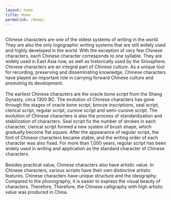 ```yaml
---
layout: home
title: Home
permalink: /Home/
---
```

<br>
Chinese characters are one of the oldest systems of writing in the world. They are also the only logographic writing systems that are still widely used and highly developed in the world. With the exception of very few Chinese characters, each Chinese character corresponds to one syllable. They are widely used in East Asia now, as well as historically used by the Sinosphere. Chinese characters are an integral part of Chinese culture. As a unique tool for recording, preserving and disseminating knowledge, Chinese characters have played an important role in carrying forward Chinese culture and promoting its development.<br>
<br>
The earliest Chinese characters are the oracle bone script from the Shang Dynasty, circa 1300 BC. The evolution of Chinese characters has gone through the stages of oracle bone script, bronze inscriptions, seal script, clerical script, regular script, cursive script and semi-cursive script. The evolution of Chinese characters is also the process of standardization and stabilization of characters. Seal script fix the number of strokes in each character, clerical script formed a new system of brush shape, which gradually become flat square. After the appearance of regular script, the font of Chinese characters became stable, and the writing order of each character was also fixed. For more than 1,000 years, regular script has been widely used in writing and application as the standard character of Chinese characters.<br>
<br>
Besides practical value, Chinese characters also have artistic value. In Chinese characters, various scripts have their own distinctive artistic features. Chinese characters have unique structure and the ideography. Compared to the phonography, it is easier to express the visual beauty of characters. Therefore, Therefore, the Chinese calligraphy with high artistic value was produced in China.<br>
<br>
